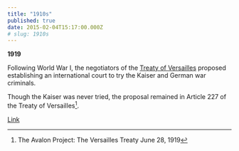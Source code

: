 ```yaml
---
title: "1910s"
published: true
date: 2015-02-04T15:17:00.000Z
# slug: 1910s
---
```


**1919**

Following World War I, the negotiators of the [Treaty of Versailles](http://avalon.law.yale.edu/imt/parti.asp) proposed establishing an international court to try the Kaiser and German war criminals.

Though the Kaiser was never tried, the proposal remained in Article 227 of the Treaty of Versailles[^Source].

[^Source]: The Avalon Project: The Versailles Treaty June 28, 1919

[Link](http://www.yale.edu/lawweb/avalon/imt/parti.htm)
